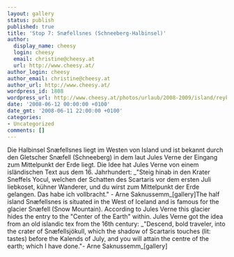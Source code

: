 ```yaml
---
layout: gallery
status: publish
published: true
title: 'Stop 7: Snæfellsnes (Schneeberg-Halbinsel)'
author:
  display_name: cheesy
  login: cheesy
  email: christine@cheesy.at
  url: http://www.cheesy.at/
author_login: cheesy
author_email: christine@cheesy.at
author_url: http://www.cheesy.at/
wordpress_id: 1808
wordpress_url: http://www.cheesy.at/photos/urlaub/2008-2009/island/reykjavik-snaefellsnes/snaefellsnes/
date: '2008-06-12 00:00:00 +0100'
date_gmt: '2008-06-11 22:00:00 +0100'
categories:
- Uncategorized
comments: []
---
```

<!--:de-->Die Halbinsel Snæfellsnes liegt im Westen von Island und ist bekannt durch den Gletscher Snæfell (Schneeberg) in dem laut Jules Verne der Eingang zum Mittelpunkt der Erde liegt. Die Idee hat Jules Verne von einem isländischen Text aus dem 16. Jahrhundert: _"Steig hinab in den Krater Sneffels Yocul, welchen der Schatten des Scartaris vor dem ersten Juli liebkoset, kühner Wanderer, und du wirst zum Mittelpunkt der Erde gelangen. Das habe ich vollbracht." - Arne Saknussemm_[gallery]<!--:--><!--:en-->The half island Snæfellsnes is situated in the West of Iceland and is famous for the glacier Snæfell (Snow Mountain). According to Jules Verne this glacier hides the entry to the "Center of the Earth" within. Jules Verne got the idea from an old islandic tex from the 16th century: _"Descend, bold traveler, into the crater of Snæfellsjökull, which the shadow of Scartaris touches (lit: tastes) before the Kalends of July, and you will attain the centre of the earth; which I have done."- Arne Saknussemm_[gallery]<!--:-->
